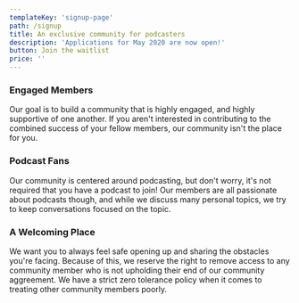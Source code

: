 ```yaml
---
templateKey: 'signup-page'
path: /signup
title: An exclusive community for podcasters
description: 'Applications for May 2020 are now open!'
button: Join the waitlist
price: ''
---
```

### Engaged Members
Our goal is to build a community that is highly engaged, and highly supportive of one another. If you aren't interested in contributing to the combined success of your fellow members, our community isn't the place for you. 

### Podcast Fans
Our community is centered around podcasting, but don't worry, it's not required that you have a podcast to join! Our members are all passionate about podcasts though, and while we discuss many personal topics, we try to keep conversations focused on the topic.

### A Welcoming Place
We want you to always feel safe opening up and sharing the obstacles you're facing. Because of this, we reserve the right to remove access to any community member who is not upholding their end of our community aggreement. We have a strict zero tolerance policy when it comes to treating other community members poorly.
